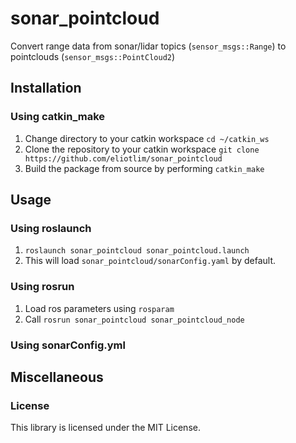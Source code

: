 # sonar_pointcloud
Convert range data from sonar/lidar topics (`sensor_msgs::Range`) to pointclouds (`sensor_msgs::PointCloud2`)

## Installation
### Using catkin_make
1. Change directory to your catkin workspace
`cd ~/catkin_ws`
2. Clone the repository to your catkin workspace
`git clone https://github.com/eliotlim/sonar_pointcloud`
3. Build the package from source by performing `catkin_make`

## Usage
### Using roslaunch
1. `roslaunch sonar_pointcloud sonar_pointcloud.launch`
2. This will load `sonar_pointcloud/sonarConfig.yaml` by default.

### Using rosrun
1. Load ros parameters using `rosparam`
2. Call `rosrun sonar_pointcloud sonar_pointcloud_node`

### Using sonarConfig.yml

## Miscellaneous

### License
This library is licensed under the MIT License.
